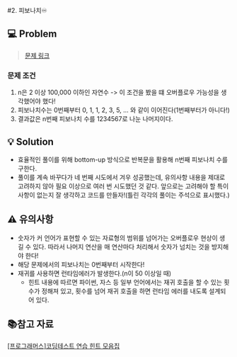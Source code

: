 #2. 피보나치♾

## 💻 Problem

> [문제 링크](https://school.programmers.co.kr/learn/courses/30/lessons/12945?language=javascript)

### 문제 조건

1. n은 2 이상 100,000 이하인 자연수 -> 이 조건을 봤을 떄 오버플로우 가능성을 생각했어야 했다!
2. 피보나치수는 0번째부터 0, 1, 1, 2, 3, 5, ... 와 같이 이어진다(1번째부터가 아니다!)
3. 결과값은 n번째 피보나치 수를 1234567로 나눈 나머지이다.

## 💡 Solution

- 효율적인 풀이를 위해 bottom-up 방식으로 반복문을 활용해 n번째 피보나치 수를 구한다.
- 풀이를 계속 바꾸다가 네 번째 시도에서 겨우 성공했는데, 유의사항 내용을 제대로 고려하지 않아 필요 이상으로 여러 번 시도했던 것 같다. 앞으로는 고려해야 할 특이사항이 없는지 잘 생각하고 코드를 만들자!(틀린 각각의 풀이는 주석으로 표시했다.)

## ⚠️ 유의사항

- 숫자가 커 언어가 표현할 수 있는 자료형의 범위를 넘어가는 오버플로우 현상이 생길 수 있다. 따라서 나머지 연산을 매 연산마다 처리해서 숫자가 넘치는 것을 방지해야 한다!
- 해당 문제에서의 피보나치는 0번째부터 시작한다!
- 재귀를 사용하면 런타임에러가 발생한다.(n이 50 이상일 때)
  - 힌트 내용에 따르면 파이썬, 자스 등 일부 언어에서는 재귀 호출을 할 수 있는 횟수가 정해져 있고, 횟수를 넘어 재귀 호출을 하면 런타임 에러를 내도록 설계되어 있다.

## 📚참고 자료

[[프로그래머스]코딩테스트 연습 힌트 모음집](https://school.programmers.co.kr/learn/courses/14743/14743-%EC%BD%94%EB%94%A9%ED%85%8C%EC%8A%A4%ED%8A%B8-%EC%97%B0%EC%8A%B5-%ED%9E%8C%ED%8A%B8-%EB%AA%A8%EC%9D%8C%EC%A7%91?itm_content=lesson12945)
